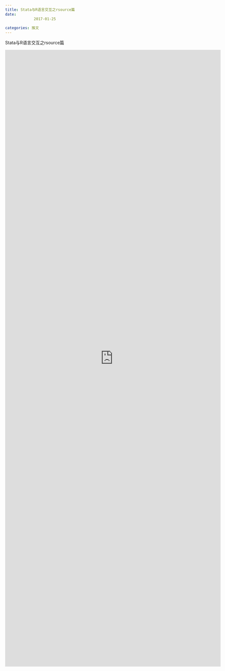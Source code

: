 ```yaml
---
title: Stata与R语言交互之rsource篇
date: 
             2017-01-25
            
categories: 推文
---
```

Stata与R语言交互之rsource篇<!--more-->
<iframe src="http://202.114.234.173:8669/appbbs/Stata_Article/@Stata与R语言交互之rsource篇.htm" width="700px" height="2000px" scrolling="auto" frameborder=0 ></iframe>